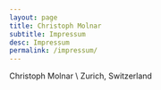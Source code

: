 ```yaml
---
layout: page
title: Christoph Molnar
subtitle: Impressum
desc: Impressum
permalink: /impressum/
---
```



Christoph Molnar \\
Zurich, Switzerland

<script language="JavaScript">
var username = "christoph.molnar.ai";
var hostname = "gmail.com";
var linktext = username + "@" + hostname ;
document.write("<a href='" + "mail" + "to:" + username + "@" + hostname + "'>" + linktext + "</a>");
</script>

